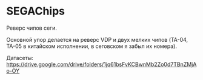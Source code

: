 # SEGAChips

Реверс чипов сеги.

Основной упор делается на реверс VDP и двух мелких чипов (TA-04, TA-05 в китайском исполнении, в сеговском я забыл их номера).

Датасеты: https://drive.google.com/drive/folders/1jq61bsFvKCBwnMb2Zo0d7TBnZMjAo-OY
